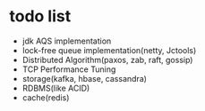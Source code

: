 # todo list

* jdk AQS implementation
* lock-free queue implementation(netty, Jctools)
* Distributed Algorithm(paxos, zab, raft, gossip)
* TCP Performance Tuning
* storage(kafka, hbase, cassandra)
* RDBMS(like ACID)
* cache(redis) 